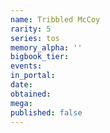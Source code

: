 ```yaml
---
name: Tribbled McCoy
rarity: 5
series: tos
memory_alpha: ''
bigbook_tier:
events:
in_portal:
date:
obtained:
mega:
published: false
---
```

